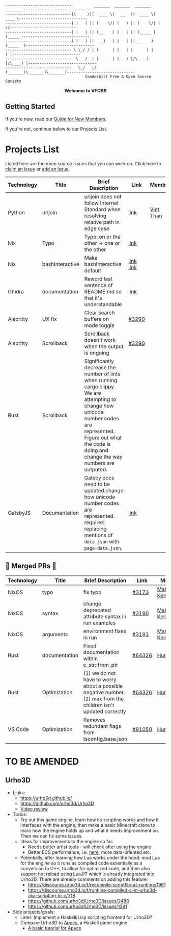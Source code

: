 ````
-----------------------------          _______  _______  _______  _______ ------------------------------
-----------------------------|\     /|(  ____ \(  ___  )(  ____ \(  ____ \------------------------------
-----------------------------| )   ( || (    \/| (   ) || (    \/| (    \/------------------------------
-----------------------------| |   | || (__    | |   | || (_____ | (_____ ------------------------------
-----------------------------( (   ) )|  __)   | |   | |(_____  )(_____  )------------------------------
----------------------------- \ \_/ / | (      | |   | |      ) |      ) |------------------------------
-----------------------------  \   /  | )      | (___) |/\____) |/\____) |------------------------------
-----------------------------   \_/   |/       (_______)\_______)\_______)------------------------------
                                   Vanderbilt Free & Open Source Society
````                                             

<p align="center"><strong>Welcome to VFOSS</strong></p>

## Getting Started

If you're new, read our [Guide for New Members](NEW_MEMBER_GUIDE.md).

If you're not, continue below to our Projects List.

# Projects List

Listed here are the open source issues that you can work on. Click here to [claim an issue](#claim-an-issue) or [add an issue](#add-an-issue).


| Technology | Title | Brief Description | Link   | Member     | Difficulty |
| ---        | ---   | ---               | ---    | ---        | ---        |
| Python | urljoin| urljoin does not follow Internet Standard when resolving relative path in edge case | [link](https://bugs.python.org/issue37235) | [Viet Than](https://github.com/VietThan) | 2 star |
| Nix | Typo | Typo: on or the other -> one or the other | [link](https://github.com/NixOS/nixpkgs/blob/master/pkgs/tools/virtualization/nixos-container/nixos-container.pl) |  | 1 star |
| Nix | bashInteractive | Make bashInteractive default | [link](https://github.com/NixOS/nix/issues/2965) [link](https://github.com/NixOS/nix/pull/3107) |  | 1 star |
| Ghidra | documentation | Reword last sentence of README.md so that it's understandable | [link](https://github.com/NationalSecurityAgency/ghidra) |  | 0 star |
| Alacritty | UX fix | Clear search buffers on mode toggle | [#3290](https://github.com/alacritty/alacritty/issues/3290) |  | 1 star |
| Alacritty | Scrollback | Scrollback doesn't work when the output is ongoing | [#3290](https://github.com/alacritty/alacritty/issues/3290) |  | 1 star |
| Rust | Scrollback | Significantly decrease the number of lints when running cargo clippy. We are attempting to change how unicode number codes are represented. Figure out what the code is doing and change the way numbers are outputed.|  |  | >2 star |
| GatsbyJS | Documentation | Gatsby docs need to be updated.change how unicode number codes are represented. requires replacing mentions of `data.json` with `page-data.json`. | [link](https://www.gatsbyjs.org/docs/html-generation/) |  | >2 star |



## :tada: Merged PRs :tada:

| Technology | Title | Brief Description | Link   | Member     | Difficulty |
| ---        | ---   | ---               | ---    | ---        | ---        |
| NixOS | typo | fix typo | [#3173](https://github.com/NixOS/nix/pull/3173) | [Matt Kenigsberg](https://github.com/mkenigs) | 1 star |
| NixOS | syntax | change deprecated attribute syntax in run examples | [#3190](https://github.com/NixOS/nix/pull/3190) | [Matt Kenigsberg](https://github.com/mkenigs) | 1 star |
| NixOS | arguments | environment fixes in run | [#3191](https://github.com/NixOS/nix/pull/3191) | [Matt Kenigsberg](https://github.com/mkenigs) | 3 star |
| Rust | documentation | Fixed documentation within c_str::from_ptr | [#64326](https://github.com/rust-lang/rust/pull/64326) | [Hunter](https://github.com/hman523) | 2 star |
| Rust | Optimization | (1) we do not have to worry about a possible negative number. (2) max from the children isn't updated correctly | [#64326](https://github.com/rust-lang/rust/pull/64326) | [Hunter](https://github.com/hman523) | 3 star |
| VS Code | Optimization | Removes redundant flags from tsconfig.base.json | [#91050](https://github.com/microsoft/vscode/pull/91050) | [Hunter](https://github.com/hman523) | 3 star |




# TO BE AMENDED

## Urho3D
* Links:
  * <https://urho3d.github.io/>
  * <https://github.com/urho3d/Urho3D>
  * [Video review](https://youtu.be/p8A4OTtegIc)
* Todos:
  * Try out this game engine, learn how its scripting works and how it interfaces with the engine, then make a basic Minecraft clone to learn how the engine holds up and what it needs improvement on. Then we can fix some issues.
  * Ideas for improvements to the engine so far:
    * Needs better artist tools - will check after using the engine
    * Better ECS performance, i.e. [here](https://github.com/urho3d/Urho3D/blob/master/Source/Urho3D/Scene/LogicComponent.h), more data-oriented etc. 
  * Potentially, after learning how Lua works under the hood: mod Lua for the engine so it runs as compiled code essentially as a conversion to C++, to allow for optimized code, and then also support hot reload using LuaJIT which is already integrated into Urho3D. There are already comments on adding this feature: 
    * <https://discourse.urho3d.io/t/recompile-scriptfile-at-runtime/1961>
    * <https://discourse.urho3d.io/t/runtime-compiled-c-in-urho3d-aka-scripting-in-c/318>
    * <https://github.com/urho3d/Urho3D/issues/2488>
    * <https://github.com/urho3d/Urho3D/issues/1291>
* Side projects/goals:
  * Later: Implement a Haskell/Lisp scripting frontend for Urho3D?
  * Compare Urho3D to [Apecs](https://github.com/jonascarpay/apecs), a Haskell game engine
    * [A basic tutorial for Apecs](https://steemit.com/blog/@aas-sh/an-introduction-to-developing-games-in-haskell-with-apecs)

